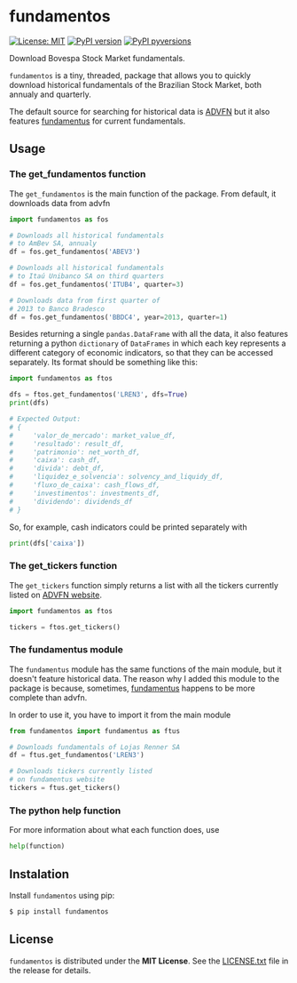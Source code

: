 # fundamentos

[![License: MIT](https://img.shields.io/badge/License-MIT-green.svg)](https://github.com/NathanMoura/fundamentos/blob/master/LICENSE.txt)
[![PyPI version](https://badge.fury.io/py/fundamentos.svg)](https://badge.fury.io/py/fundamentos)
[![PyPI pyversions](https://img.shields.io/pypi/pyversions/fundamentos.svg)](https://pypi.python.org/pypi/fundamentos/)

Download Bovespa Stock Market fundamentals.

`fundamentos` is a tiny, threaded, package that allows you to quickly download historical fundamentals of the Brazilian Stock Market, both annualy and quarterly.

The default source for searching for historical data is [ADVFN](https://br.advfn.com/bolsa-de-valores/bovespa "ADVFN") but it also features [fundamentus](https://www.fundamentus.com.br/detalhes.php "fundamentus") for current fundamentals.

## Usage

### The get_fundamentos function

The `get_fundamentos` is the main function of the package. From default, it downloads data from advfn

```python
import fundamentos as fos

# Downloads all historical fundamentals
# to AmBev SA, annualy
df = fos.get_fundamentos('ABEV3')

# Downloads all historical fundamentals
# to Itaú Unibanco SA on third quarters
df = fos.get_fundamentos('ITUB4', quarter=3)

# Downloads data from first quarter of
# 2013 to Banco Bradesco
df = fos.get_fundamentos('BBDC4', year=2013, quarter=1)
```
Besides returning a single `pandas.DataFrame` with all the data, it also features returning a python `dictionary` of `DataFrames` in which each key represents a different category of economic indicators, so that they can be accessed separately. Its format should be something like this:

```python
import fundamentos as ftos

dfs = ftos.get_fundamentos('LREN3', dfs=True)
print(dfs)

# Expected Output:
# {
#     'valor_de_mercado': market_value_df,
#     'resultado': result_df,
#     'patrimonio': net_worth_df,
#     'caixa': cash_df,
#     'divida': debt_df,
#     'liquidez_e_solvencia': solvency_and_liquidy_df,
#     'fluxo_de_caixa': cash_flows_df,
#     'investimentos': investments_df,
#     'dividendo': dividends_df
# }
```
So, for example, cash indicators could be printed separately with
```python
print(dfs['caixa'])
```

### The get_tickers function

The `get_tickers` function simply returns a list with all the tickers currently listed on [ADVFN website](https://br.advfn.com/bolsa-de-valores/bovespa/A "advfn tickers").

```python
import fundamentos as ftos

tickers = ftos.get_tickers()
```

### The fundamentus module

The `fundamentus` module has the same functions of the main module, but it doesn't feature historical data. The reason why I added this module to the package is because, sometimes, [fundamentus](https://www.fundamentus.com.br/detalhes.php "fundamentus") happens to be more complete than advfn.

In order to use it, you have to import it from the main module

```python
from fundamentos import fundamentus as ftus

# Downloads fundamentals of Lojas Renner SA
df = ftus.get_fundamentos('LREN3')

# Downloads tickers currently listed
# on fundamentus website
tickers = ftus.get_tickers()
```

### The python help function

For more information about what each function does, use
```python
help(function)
```

## Instalation

Install `fundamentos` using pip:

```sh
$ pip install fundamentos
```

## License

`fundamentos` is distributed under the **MIT License**. See the [LICENSE.txt](https://github.com/NathanMoura/fundamentos/blob/master/LICENSE.txt) file in the release for details.
